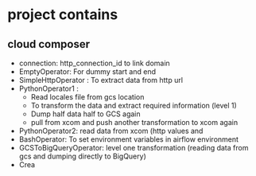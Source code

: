 # project contains

## cloud composer
- connection: http_connection_id to link domain
- EmptyOperator: For dummy start and end
- SimpleHttpOperator : To extract data from http url
- PythonOperator1 :
  - Read locales file from gcs location
  - To transform the data and extract required information (level 1)
  - Dump half data half to GCS again
  - pull from xcom and push another transformation to xcom again
- PythonOperator2: read data from xcom (http values and 
- BashOperator: To set environment variables in airflow environment
- GCSToBigQueryOperator: level one transformation (reading data from gcs and dumping directly to BigQuery)
- Crea
